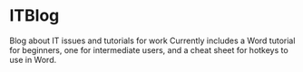 # ITBlog
Blog about IT issues and tutorials for work
Currently includes a Word tutorial for beginners, one for intermediate users, and a cheat sheet for hotkeys to use in Word.
